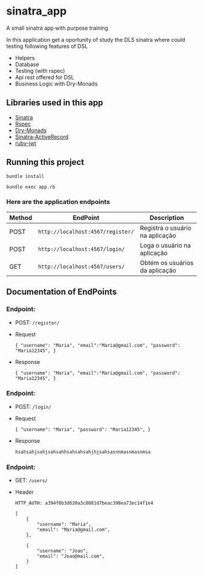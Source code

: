 # sinatra_app
A small sinatra app with purpose training

In this application get a oportunity of study the DLS sinatra where could testing following features of DSL

- Helpers
- Database
- Testing (with rspec)
- Api rest offered for DSL
- Business Logic with Dry-Monads

## Libraries used in this app

- [Sinatra](http://sinatrarb.com/)
- [Rspec](https://rspec.info/)
- [Dry-Monads](https://dry-rb.org/gems/dry-monads/1.3/)
- [Sinatra-ActiveRecord](https://github.com/sinatra-activerecord/sinatra-activerecord)
- [ruby-jwt](https://jwt.github.io/ruby-jwt/)

## Running this project

```
bundle install
```

```
bundle exec app.rb
```

### Here are the application endpoints

| Method |EndPoint | Description |
|---|---|---|
| POST | `http://localhost:4567/register/` | Registra o usuário na aplicação |
| POST | `http://localhost:4567/login/` | Loga o usuário na aplicação |
| GET | `http://localhost:4567/users/` | Obtém os usuários da aplicação |

## Documentation of EndPoints

### Endpoint:

- POST: `/register/`

+ Request


    `{
        "username": "Maria",
        "email":"Maria@gmail.com",
        "password": "Maria12345",
    }`

+ Response

    `{
        "username": "Maria",
        "email":"Maria@gmail.com",
        "password": "Maria12345",
    }`
    
### Endpoint:

- POST: `/login/`

+ Request

    `{
        "username": "Maria",
        "password": "Maria12345",
    }`
    
 - Response

    `hsahsahjsahjsahsahhsahsahsahjhjsahsasnnmasnmasnmsa`
    
 ### Endpoint:
 
 - GET: `/users/`

+ Header

    `HTTP_AUTH: a394f0b3d620a3c8081d7beac398ea73ec14f1e4`

    ```
    [
        {
            "username": "Maria",
            "email": "Maria@gmail.com",
        },
        
        {
            "username": "Joao",
            "email": "Joao@mail.com",
        }
    ]
    ```

